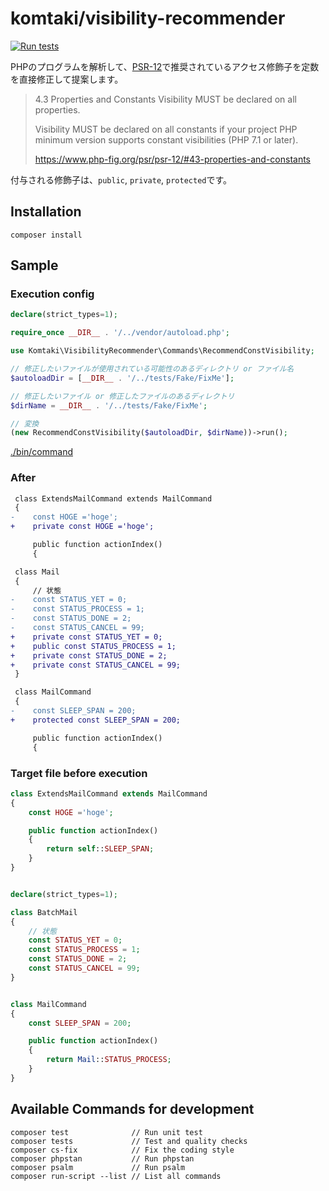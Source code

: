 # komtaki/visibility-recommender

[![Run tests](https://github.com/komtaki/visibility-recommender/workflows/Run%20tests/badge.svg)](https://github.com/komtaki/visibility-recommender/actions?query=workflow%3A%22Run+tests%22)

PHPのプログラムを解析して、[PSR-12](https://www.php-fig.org/psr/psr-12/)で推奨されているアクセス修飾子を定数を直接修正して提案します。

>4.3 Properties and Constants
> Visibility MUST be declared on all properties.
>
>Visibility MUST be declared on all constants if your project PHP minimum version supports constant visibilities (PHP 7.1 or later).
>
> https://www.php-fig.org/psr/psr-12/#43-properties-and-constants

付与される修飾子は、`public`, `private`, `protected`です。

## Installation

    composer install

## Sample

### Execution config

```php
declare(strict_types=1);

require_once __DIR__ . '/../vendor/autoload.php';

use Komtaki\VisibilityRecommender\Commands\RecommendConstVisibility;

// 修正したいファイルが使用されている可能性のあるディレクトリ or ファイル名
$autoloadDir = [__DIR__ . '/../tests/Fake/FixMe'];

// 修正したいファイル or 修正したファイルのあるディレクトリ
$dirName = __DIR__ . '/../tests/Fake/FixMe';

// 変換
(new RecommendConstVisibility($autoloadDir, $dirName))->run();
```

[./bin/command](./bin/command)

### After

```diff
 class ExtendsMailCommand extends MailCommand
 {
-    const HOGE ='hoge';
+    private const HOGE ='hoge';

     public function actionIndex()
     {

 class Mail
 {
     // 状態
-    const STATUS_YET = 0;
-    const STATUS_PROCESS = 1;
-    const STATUS_DONE = 2;
-    const STATUS_CANCEL = 99;
+    private const STATUS_YET = 0;
+    public const STATUS_PROCESS = 1;
+    private const STATUS_DONE = 2;
+    private const STATUS_CANCEL = 99;
 }

 class MailCommand
 {
-    const SLEEP_SPAN = 200;
+    protected const SLEEP_SPAN = 200;

     public function actionIndex()
     {

```

### Target file before execution

```php
class ExtendsMailCommand extends MailCommand
{
    const HOGE ='hoge';

    public function actionIndex()
    {
        return self::SLEEP_SPAN;
    }
}

```

```php

declare(strict_types=1);

class BatchMail
{
    // 状態
    const STATUS_YET = 0;
    const STATUS_PROCESS = 1;
    const STATUS_DONE = 2;
    const STATUS_CANCEL = 99;
}

```

```php

class MailCommand
{
    const SLEEP_SPAN = 200;

    public function actionIndex()
    {
        return Mail::STATUS_PROCESS;
    }
}

```

## Available Commands for development

    composer test              // Run unit test
    composer tests             // Test and quality checks
    composer cs-fix            // Fix the coding style
    composer phpstan           // Run phpstan
    composer psalm             // Run psalm
    composer run-script --list // List all commands
